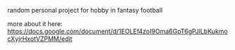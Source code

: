 random personal project for hobby in fantasy football

more about it here: https://docs.google.com/document/d/1EOLEf4zoI9Oma6GpT6gPJlLbKukmocXyjrHxotVZPMM/edit
